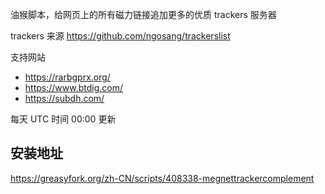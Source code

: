 油猴脚本，给网页上的所有磁力链接追加更多的优质 trackers 服务器

trackers 来源 https://github.com/ngosang/trackerslist

支持网站

- https://rarbgprx.org/
- https://www.btdig.com/
- https://subdh.com/

每天 UTC 时间 00:00 更新


## 安装地址

https://greasyfork.org/zh-CN/scripts/408338-megnettrackercomplement